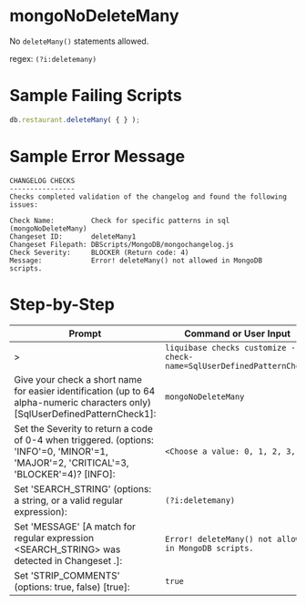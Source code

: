 # mongoNoDeleteMany

No `deleteMany()` statements allowed.

regex: `(?i:deletemany)`

# Sample Failing Scripts
``` javascript
db.restaurant.deleteMany( { } );
 ```

# Sample Error Message
```
CHANGELOG CHECKS
----------------
Checks completed validation of the changelog and found the following issues:

Check Name:         Check for specific patterns in sql (mongoNoDeleteMany)
Changeset ID:       deleteMany1
Changeset Filepath: DBScripts/MongoDB/mongochangelog.js
Check Severity:     BLOCKER (Return code: 4)
Message:            Error! deleteMany() not allowed in MongoDB scripts.
```

# Step-by-Step
| Prompt | Command or User Input |
| ------ | ----------------------|
| > | `liquibase checks customize --check-name=SqlUserDefinedPatternCheck` |
| Give your check a short name for easier identification (up to 64 alpha-numeric characters only) [SqlUserDefinedPatternCheck1]: | `mongoNoDeleteMany` |
| Set the Severity to return a code of 0-4 when triggered. (options: 'INFO'=0, 'MINOR'=1, 'MAJOR'=2, 'CRITICAL'=3, 'BLOCKER'=4)? [INFO]: | `<Choose a value: 0, 1, 2, 3, 4>` |
| Set 'SEARCH_STRING' (options: a string, or a valid regular expression): | `(?i:deletemany)` |
| Set 'MESSAGE' [A match for regular expression <SEARCH_STRING> was detected in Changeset <CHANGESET>.]: | `Error! deleteMany() not allowed in MongoDB scripts.` |
| Set 'STRIP_COMMENTS' (options: true, false) [true]: | `true` |


